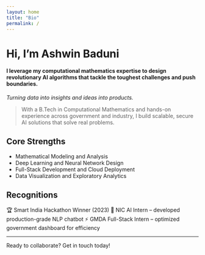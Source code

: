 ```yaml
---
layout: home
title: "Bio"
permalink: /
---
```


# Hi, I’m Ashwin Baduni
#### I leverage my computational mathematics expertise to design revolutionary AI algorithms that tackle the toughest challenges and push boundaries.

*Turning data into insights and ideas into products.*

> With a B.Tech in Computational Mathematics and hands-on experience across government and industry, I build scalable, secure AI solutions that solve real problems.

## Core Strengths
- Mathematical Modeling and Analysis 
- Deep Learning and Neural Network Design  
- Full-Stack Development and Cloud Deployment  
- Data Visualization and Exploratory Analytics

## Recognitions
🏆 Smart India Hackathon Winner (2023)
🤖 NIC AI Intern – developed production-grade NLP chatbot
⚡ GMDA Full-Stack Intern – optimized government dashboard for efficiency

---

Ready to collaborate? Get in touch today!
